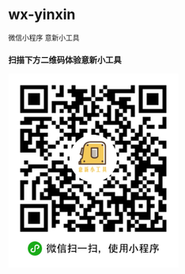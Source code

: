# wx-yinxin
微信小程序 意新小工具
### 扫描下方二维码体验意新小工具
<img src="./image/erweima/yixin-qr.jpg"  height="392" width="344">
